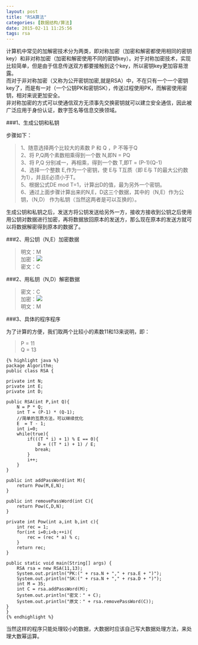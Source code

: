 ```yaml
---
layout: post
title: "RSA算法"
categories: [数据结构/算法]
date: 2015-02-11 11:25:56
tags: rsa
---
```


计算机中常见的加解密技术分为两类，即对称加密（加密和解密都使用相同的密钥key）和非对称加密（加密和解密使用不同的密钥key）。对于对称加密技术，实现比较简单，但是由于信息传送双方都要接触到这个key，所以密钥key更加容易泄露。  
而对于非对称加密（又称为公开密钥加密,就是RSA）中，不在只有一个一个密钥key了，而是有一对（一个公钥PK和密钥SK），传送过程使用PK，而解密使用密钥，相对来说更加安全。  
非对称加密的方式可以使通信双方无须事先交换密钥就可以建立安全通信，因此被广泛应用于身份认证，数字签名等信息交换领域。
<!-- more -->

###1、生成公钥和私钥

步骤如下：

> 1、随意选择两个比较大的素数 P 和 Q ，P 不等于Q  
> 2、将 P,Q两个素数相乘得到一个数 N,即N = PQ  
> 3、将 P,Q 分别减一，再相乘，得到一个数 T,即T = (P-1)(Q-1)  
> 4、选择一个整数 E,作为一个密钥，使 E与 T互质（即 E与 T的最大公约数为1），并且E必须小于T。  
> 5、根据公式DE mod T=1，计算出D的值，最为另外一个密钥。  
> 6、通过上面步骤计算出来的N,E，D这三个数据，其中的（N,E）作为公钥，（N,D） 作为私钥（当然这两者是可以互换的）。

生成公钥和私钥之后，发送方将公钥发送给另外一方，接收方接收到公钥之后使用用公钥对数据进行加密，再将数据放回原本的发送方，那么现在原本的发送方就可以将数据解密得到原本的数据了。

###2、用公钥（N,E）加密数据

>明文：M  
>加密：<img src="http://latex.codecogs.com/svg.latex?M^{E} mod N = C" border="0"/>     
>密文：C  

###2、用私钥（N,D）解密数据

>密文：C  
>加密：<img src="http://latex.codecogs.com/svg.latex?C^{D}mod N = M" border="0"/>   
>明文：M  

###3、具体的程序程序

为了计算的方便，我们取两个比较小的素数11和13来说明，即：

> P = 11  
> Q = 13  

	{% highlight java %}
	package Algorithm;
	public class RSA {

    private int N;
    private int E;
    private int D;

    public RSA(int P,int Q){
        N = P * Q;
        int T = (P-1) * (Q-1);
		//简单的互质方法，可以继续优化
        E  = T - 1;
        int i=0;
        while(true){
            if(((T * i) + 1) % E == 0){
                D = ((T * i) + 1) / E;
               break;
            }
            i++;
        }
    }

    public int addPassWord(int M){
        return Pow(M,E,N);
    }

    public int removePassWord(int C){
        return Pow(C,D,N);
    }

    private int Pow(int a,int b,int c){
        int rec = 1;
        for(int i=0;i<b;++i){
            rec = (rec * a) % c;
        }
        return rec;
    }

    public static void main(String[] args) {
        RSA rsa = new RSA(11,13);
        System.out.println("PK:(" + rsa.N + "," + rsa.E + ")");
        System.out.println("SK:(" + rsa.N + "," + rsa.D + ")");
        int M = 35;
        int C = rsa.addPassWord(M);
        System.out.println("密文：" + C);
        System.out.println("原文：" + rsa.removePassWord(C));
    }
	}
	{% endhighlight %}

当然这样的程序只能处理较小的数据，大数据时应该自己写大数据处理方法，来处理大数幂运算。
